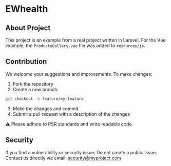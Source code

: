 # EWhealth

## About Project
This project is an example from a real project written in Laravel. For the Vue example, the `ProductsGallery.vue` file was added to `resources/js`.

## Contribution
We welcome your suggestions and improvements.
To make changes:

1. Fork the repository
2. Create a new branch:
```bash
git checkout -b feature/my-feature
```
3. Make the changes and commit
4. Submit a pull request with a description of the changes

⚠️ Please adhere to PSR standards and write readable code.

## Security

If you find a vulnerability or security issue:
Do not create a public issue.
Contact us directly via email: security@myproject.com
